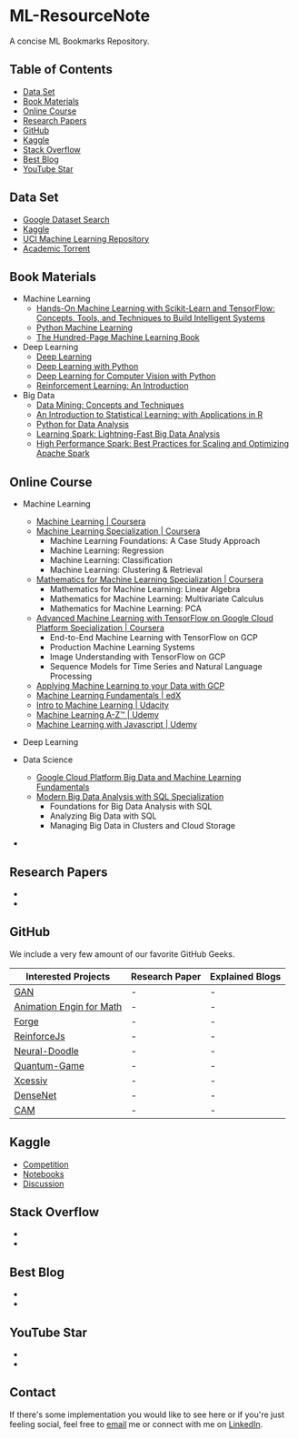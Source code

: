 # ML-ResourceNote
A concise ML Bookmarks Repository.

## Table of Contents
- [Data Set](#data-set)
- [Book Materials](#book-materials)
- [Online Course](#online-course)
- [Research Papers](#research-paper)
- [GitHub](#github)
- [Kaggle](#kaggle)
- [Stack Overflow](#stack-overflow)
- [Best Blog](#best-blog)
- [YouTube Star](#youtube-star)

## Data Set
* [Google Dataset Search](https://toolbox.google.com/datasetsearch)
* [Kaggle](https://www.kaggle.com/datasets)
* [UCI Machine Learning Repository](http://mlr.cs.umass.edu/ml/)
* [Academic Torrent](http://academictorrents.com/browse.php?cat=6)

## Book Materials
* Machine Learning 
   + [Hands-On Machine Learning with Scikit-Learn and TensorFlow: Concepts, Tools, and Techniques to Build Intelligent Systems](https://www.amazon.com/Hands-Machine-Learning-Scikit-Learn-TensorFlow/dp/1491962291)
   + [Python Machine Learning](https://www.amazon.com/Python-Machine-Learning-Sebastian-Raschka-ebook/dp/B00YSILNL0)
   + [The Hundred-Page Machine Learning Book](https://www.amazon.com/Hundred-Page-Machine-Learning-Book/dp/199957950X)
* Deep Learning 
  + [Deep Learning](https://www.deeplearningbook.org/) 
  + [Deep Learning with Python](https://www.amazon.com/Deep-Learning-Python-Francois-Chollet/dp/1617294438)
  + [Deep Learning for Computer Vision with Python](https://www.pyimagesearch.com/deep-learning-computer-vision-python-book/)
  + [Reinforcement Learning: An Introduction](https://www.amazon.com/Reinforcement-Learning-Introduction-Adaptive-Computation-ebook/dp/B008H5Q8VA)
* Big Data
  + [Data Mining: Concepts and Techniques](https://www.amazon.com/Data-Mining-Concepts-Techniques-Management/dp/0123814790)
  + [An Introduction to Statistical Learning: with Applications in R](https://www.amazon.com/Introduction-Statistical-Learning-Applications-Statistics/dp/1461471370)
  + [Python for Data Analysis](https://www.amazon.com/Python-Data-Analysis-Wrangling-IPython-ebook/dp/B075X4LT6K)
  + [Learning Spark: Lightning-Fast Big Data Analysis](https://www.amazon.com/Learning-Spark-Lightning-Fast-Data-Analysis/dp/1449358624)
  + [High Performance Spark: Best Practices for Scaling and Optimizing Apache Spark](https://www.amazon.com/High-Performance-Spark-Practices-Optimizing/dp/1491943203)


## Online Course
* Machine Learning
   + [Machine Learning | Coursera](https://www.coursera.org/learn/machine-learning/)
   + [Machine Learning Specialization | Coursera](https://www.coursera.org/specializations/machine-learning)
      + Machine Learning Foundations: A Case Study Approach
      + Machine Learning: Regression
      + Machine Learning: Classification
      + Machine Learning: Clustering & Retrieval
   + [Mathematics for Machine Learning Specialization | Coursera](https://www.coursera.org/specializations/mathematics-machine-learning?ranMID=40328&ranEAID=vedj0cWlu2Y&ranSiteID=vedj0cWlu2Y-WSA3NztyauBNjsUsiUfg3w&siteID=vedj0cWlu2Y-WSA3NztyauBNjsUsiUfg3w&utm_content=10&utm_medium=partners&utm_source=linkshare&utm_campaign=vedj0cWlu2Y)
      + Mathematics for Machine Learning: Linear Algebra
      + Mathematics for Machine Learning: Multivariate Calculus
      + Mathematics for Machine Learning: PCA
   + [Advanced Machine Learning with TensorFlow on Google Cloud Platform Specialization | Coursera](https://www.coursera.org/specializations/advanced-machine-learning-tensorflow-gcp)
      + End-to-End Machine Learning with TensorFlow on GCP
      + Production Machine Learning Systems
      + Image Understanding with TensorFlow on GCP
      + Sequence Models for Time Series and Natural Language Processing
   + [Applying Machine Learning to your Data with GCP](https://www.coursera.org/learn/data-insights-gcp-apply-ml)
   + [Machine Learning Fundamentals | edX](https://www.edx.org/course/machine-learning-fundamentals-4)
   + [Intro to Machine Learning | Udacity](https://www.udacity.com/course/intro-to-machine-learning-nanodegree--nd229?cjevent=50ab2edde60811e98252008a0a18050d)
   + [Machine Learning A-Z™ | Udemy](https://www.udemy.com/course/machinelearning/)
   + [Machine Learning with Javascript | Udemy](https://www.udemy.com/course/machine-learning-with-javascript/)
* Deep Learning
   
* Data Science
   + [Google Cloud Platform Big Data and Machine Learning Fundamentals](https://www.coursera.org/learn/gcp-big-data-ml-fundamentals)
   + [Modern Big Data Analysis with SQL Specialization](https://www.coursera.org/specializations/cloudera-big-data-analysis-sql)
      + Foundations for Big Data Analysis with SQL
      + Analyzing Big Data with SQL
      + Managing Big Data in Clusters and Cloud Storage


-

## Research Papers
-
-

## GitHub 
We include a very few amount of our favorite GitHub Geeks. 

| Interested Projects | Research Paper | Explained Blogs |
|-------|-------|-------|
|[GAN](https://github.com/goodfeli/adversarial) | - | - |
|[Animation Engin for Math](https://github.com/3b1b/manim) | - | - |
|[Forge](https://github.com/hollance/Forge) | - | - |
|[ReinforceJs](https://github.com/karpathy/reinforcejs) | - | - |
|[Neural-Doodle](https://github.com/alexjc/neural-doodle) | - | - |
|[Quantum-Game](https://github.com/stared/quantum-game) | - | - |
|[Xcessiv](https://github.com/reiinakano/xcessiv) | - | - |
|[DenseNet](https://github.com/liuzhuang13/DenseNet) | - | - |
|[CAM](https://github.com/metalbubble/CAM) | - | - |

## Kaggle
- [Competition](#competition)
- [Notebooks](#notebooks)
- [Discussion](#discussions)

## Stack Overflow
- 
- 

## Best Blog
-
-

## YouTube Star
-
-

## Contact
If there's some implementation you would like to see here or if you're just feeling social,
feel free to [email](mailto:eriklindernoren@gmail.com) me or connect with me on [LinkedIn](https://www.linkedin.com/in/eriklindernoren/).
